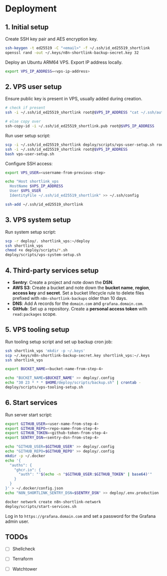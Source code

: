 # Deployment

## 1. Initial setup

Create SSH key pair and AES encryption key.

```sh
ssh-keygen -t ed25519 -C "<email>" -f ~/.ssh/id_ed25519_shortlink
openssl rand -out ~/.keys/n8n-shortlink-backup-secret.key 32
```

Deploy an Ubuntu ARM64 VPS. Export IP address locally.

```sh
export VPS_IP_ADDRESS=<vps-ip-address>
```

## 2. VPS user setup

Ensure public key is present in VPS, usually added during creation.

```sh
# check if present
ssh -i ~/.ssh/id_ed25519_shortlink root@$VPS_IP_ADDRESS "cat ~/.ssh/authorized_keys"

# else copy over
ssh-copy-id -i ~/.ssh/id_ed25519_shortlink.pub root@$VPS_IP_ADDRESS
```

Run user setup script:

```sh
scp -i ~/.ssh/id_ed25519_shortlink deploy/scripts/vps-user-setup.sh root@$VPS_IP_ADDRESS:/root
ssh -i ~/.ssh/id_ed25519_shortlink root@$VPS_IP_ADDRESS
bash vps-user-setup.sh
```

Configure SSH access:

```sh
export VPS_USER=<username-from-previous-step>

echo "Host shortlink_vps
  HostName $VPS_IP_ADDRESS
  User $VPS_USER
  IdentityFile ~/.ssh/id_ed25519_shortlink" >> ~/.ssh/config

ssh-add ~/.ssh/id_ed25519_shortlink
```

## 3. VPS system setup

Run system setup script:

```sh
scp -r deploy/. shortlink_vps:~/deploy
ssh shortlink_vps
chmod +x deploy/scripts/*.sh
deploy/scripts/vps-system-setup.sh
```

## 4. Third-party services setup

- **Sentry**: Create a project and note down the **DSN**.
- **AWS S3**: Create a bucket and note down the **bucket name**, **region**, **access key** and **secret**. Set a bucket lifecycle rule to delete files prefixed with `n8n-shortlink-backups` older than 10 days.
- **DNS**: Add A records for the `domain.com` and `grafana.domain.com`.
- **GitHub**: Set up a repository. Create a **personal access token** with `read:packages` scope.

## 5. VPS tooling setup

Run tooling setup script and set up backup cron job:

```sh
ssh shortlink_vps 'mkdir -p ~/.keys'
scp ~/.keys/n8n-shortlink-backup-secret.key shortlink_vps:~/.keys
ssh shortlink_vps

export BUCKET_NAME=<bucket-name-from-step-4>

echo "BUCKET_NAME=$BUCKET_NAME" >> deploy/.config
echo "30 23 * * * $HOME/deploy/scripts/backup.sh" | crontab -
deploy/scripts/vps-tooling-setup.sh
```

## 6. Start services

Run server start script:

```sh
export GITHUB_USER=<user-name-from-step-4>
export GITHUB_REPO=<repo-name-from-step-4>
export GITHUB_TOKEN=<github-token-from-step-4>
export SENTRY_DSN=<sentry-dsn-from-step-4>

echo "GITHUB_USER=$GITHUB_USER" >> deploy/.config
echo "GITHUB_REPO=$GITHUB_REPO" >> deploy/.config
mkdir -p ~/.docker
echo '{
  "auths": {
    "ghcr.io": {
      "auth": "'$(echo -n "$GITHUB_USER:$GITHUB_TOKEN" | base64)'"
    }
  }
}' > ~/.docker/config.json
echo "N8N_SHORTLINK_SENTRY_DSN=$SENTRY_DSN" >> deploy/.env.production

docker network create n8n-shortlink-network
deploy/scripts/start-services.sh
```

Log in to `https://grafana.domain.com` and set a password for the Grafana admin user.

## TODOs

- [ ] Shellcheck
- [ ] Terraform
- [ ] Watchtower


